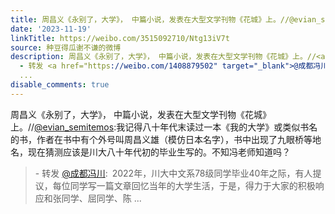 ```yaml
---
title: 周昌义《永别了，大学》， 中篇小说，发表在大型文学刊物《花城》上。//@evian_semitemos:我记得八十年代末读过一本《我的大学》或类似书名的书，作者在书中有个...
date: '2023-11-19'
linkTitle: https://weibo.com/3515092710/Ntg13iV7t
source: 种豆得瓜谢不谦的微博
description: 周昌义《永别了，大学》， 中篇小说，发表在大型文学刊物《花城》上。//<a href="https://weibo.com/n/evian_semitemos">@evian_semitemos</a>:我记得八十年代末读过一本《我的大学》或类似书名的书，作者在书中有个外号叫周昌义雄（模仿日本名字），书中出现了九眼桥等地名，现在猜测应该是川大八十年代初的毕业生写的。不知冯老师知道吗？<br><blockquote>
  - 转发 <a href="https://weibo.com/1408879502" target="_blank">@成都冯川</a>: 2022年，川大中文系78级同学毕业40年之际，有人提议，每位同学写一篇文章回忆当年的大学生活，于是，得力于大家的积极响应和张同学、屈同学、陈
  ...
disable_comments: true
---
```

周昌义《永别了，大学》， 中篇小说，发表在大型文学刊物《花城》上。//<a href="https://weibo.com/n/evian_semitemos">@evian_semitemos</a>:我记得八十年代末读过一本《我的大学》或类似书名的书，作者在书中有个外号叫周昌义雄（模仿日本名字），书中出现了九眼桥等地名，现在猜测应该是川大八十年代初的毕业生写的。不知冯老师知道吗？<br><blockquote> - 转发 <a href="https://weibo.com/1408879502" target="_blank">@成都冯川</a>: 2022年，川大中文系78级同学毕业40年之际，有人提议，每位同学写一篇文章回忆当年的大学生活，于是，得力于大家的积极响应和张同学、屈同学、陈 ...